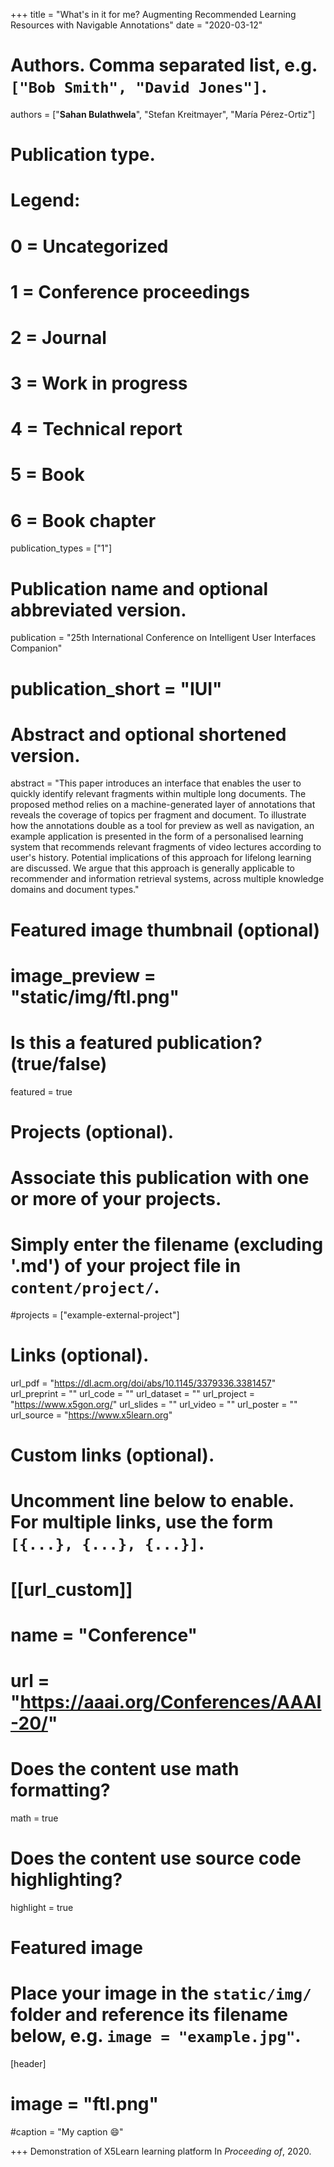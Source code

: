 +++
title = "What's in it for me? Augmenting Recommended Learning Resources with Navigable Annotations"
date = "2020-03-12"

# Authors. Comma separated list, e.g. `["Bob Smith", "David Jones"]`.

authors = ["**Sahan Bulathwela**", "Stefan Kreitmayer", "María Pérez-Ortiz"]

# Publication type.
# Legend:
# 0 = Uncategorized
# 1 = Conference proceedings
# 2 = Journal
# 3 = Work in progress
# 4 = Technical report
# 5 = Book
# 6 = Book chapter
publication_types = ["1"]

# Publication name and optional abbreviated version.
publication = "25th International Conference on Intelligent User Interfaces Companion"
# publication_short = "IUI"

# Abstract and optional shortened version.

abstract = "This paper introduces an interface that enables the user to quickly identify relevant fragments within multiple long documents. The proposed method relies on a machine-generated layer of annotations that reveals the coverage of topics per fragment and document. To illustrate how the annotations double as a tool for preview as well as navigation, an example application is presented in the form of a personalised learning system that recommends relevant fragments of video lectures according to user's history. Potential implications of this approach for lifelong learning are discussed. We argue that this approach is generally applicable to recommender and information retrieval systems, across multiple knowledge domains and document types."
# Featured image thumbnail (optional)
# image_preview = "static/img/ftl.png"

# Is this a featured publication? (true/false)
featured = true

# Projects (optional).
#   Associate this publication with one or more of your projects.
#   Simply enter the filename (excluding '.md') of your project file in `content/project/`.
#projects = ["example-external-project"]

# Links (optional).
url_pdf = "https://dl.acm.org/doi/abs/10.1145/3379336.3381457"
url_preprint = ""
url_code = ""
url_dataset = ""
url_project = "https://www.x5gon.org/"
url_slides = ""
url_video = ""
url_poster = ""
url_source = "https://www.x5learn.org"

# Custom links (optional).
#   Uncomment line below to enable. For multiple links, use the form `[{...}, {...}, {...}]`.
# [[url_custom]]
# name = "Conference"
# url = "https://aaai.org/Conferences/AAAI-20/"

# Does the content use math formatting?
math = true

# Does the content use source code highlighting?
highlight = true
  
# Featured image
# Place your image in the `static/img/` folder and reference its filename below, e.g. `image = "example.jpg"`.
[header]
# image = "ftl.png"
#caption = "My caption :smile:"

+++
Demonstration of X5Learn learning platform
In *Proceeding of*, 2020. 
